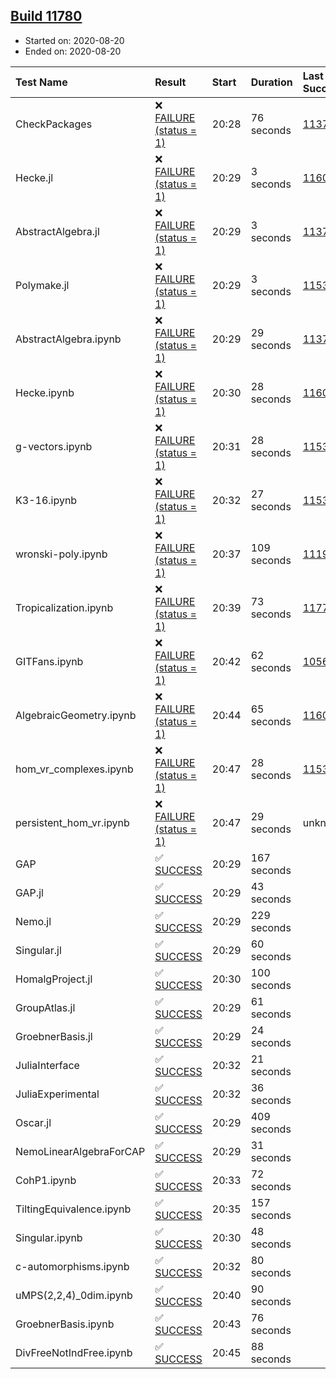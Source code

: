 ## [Build 11780](https://oscarci.mathematik.uni-kl.de/job/oscar/11780/)

* Started on: 2020-08-20
* Ended on: 2020-08-20

| Test Name    | Result | Start | Duration | Last Success | First Failure |
|:-------------|:-------|:------|:---------|:-------------|:--------------|
| CheckPackages | ❌ [FAILURE (status = 1)](https://oscarci.mathematik.uni-kl.de/job/oscar/11780/artifact/logs/build-11780/CheckPackages.log) | 20:28 | 76 seconds | [11376](https://oscarci.mathematik.uni-kl.de/job/oscar/11376/) | [11377](https://oscarci.mathematik.uni-kl.de/job/oscar/11377/) |
| Hecke.jl | ❌ [FAILURE (status = 1)](https://oscarci.mathematik.uni-kl.de/job/oscar/11780/artifact/logs/build-11780/Hecke.jl.log) | 20:29 | 3 seconds | [11602](https://oscarci.mathematik.uni-kl.de/job/oscar/11602/) | [11603](https://oscarci.mathematik.uni-kl.de/job/oscar/11603/) |
| AbstractAlgebra.jl | ❌ [FAILURE (status = 1)](https://oscarci.mathematik.uni-kl.de/job/oscar/11780/artifact/logs/build-11780/AbstractAlgebra.jl.log) | 20:29 | 3 seconds | [11376](https://oscarci.mathematik.uni-kl.de/job/oscar/11376/) | [11377](https://oscarci.mathematik.uni-kl.de/job/oscar/11377/) |
| Polymake.jl | ❌ [FAILURE (status = 1)](https://oscarci.mathematik.uni-kl.de/job/oscar/11780/artifact/logs/build-11780/Polymake.jl.log) | 20:29 | 3 seconds | [11532](https://oscarci.mathematik.uni-kl.de/job/oscar/11532/) | [11533](https://oscarci.mathematik.uni-kl.de/job/oscar/11533/) |
| AbstractAlgebra.ipynb | ❌ [FAILURE (status = 1)](https://oscarci.mathematik.uni-kl.de/job/oscar/11780/artifact/logs/build-11780/AbstractAlgebra.ipynb.log) | 20:29 | 29 seconds | [11376](https://oscarci.mathematik.uni-kl.de/job/oscar/11376/) | [11377](https://oscarci.mathematik.uni-kl.de/job/oscar/11377/) |
| Hecke.ipynb | ❌ [FAILURE (status = 1)](https://oscarci.mathematik.uni-kl.de/job/oscar/11780/artifact/logs/build-11780/Hecke.ipynb.log) | 20:30 | 28 seconds | [11602](https://oscarci.mathematik.uni-kl.de/job/oscar/11602/) | [11603](https://oscarci.mathematik.uni-kl.de/job/oscar/11603/) |
| g-vectors.ipynb | ❌ [FAILURE (status = 1)](https://oscarci.mathematik.uni-kl.de/job/oscar/11780/artifact/logs/build-11780/g-vectors.ipynb.log) | 20:31 | 28 seconds | [11532](https://oscarci.mathematik.uni-kl.de/job/oscar/11532/) | [11533](https://oscarci.mathematik.uni-kl.de/job/oscar/11533/) |
| K3-16.ipynb | ❌ [FAILURE (status = 1)](https://oscarci.mathematik.uni-kl.de/job/oscar/11780/artifact/logs/build-11780/K3-16.ipynb.log) | 20:32 | 27 seconds | [11532](https://oscarci.mathematik.uni-kl.de/job/oscar/11532/) | [11533](https://oscarci.mathematik.uni-kl.de/job/oscar/11533/) |
| wronski-poly.ipynb | ❌ [FAILURE (status = 1)](https://oscarci.mathematik.uni-kl.de/job/oscar/11780/artifact/logs/build-11780/wronski-poly.ipynb.log) | 20:37 | 109 seconds | [11192](https://oscarci.mathematik.uni-kl.de/job/oscar/11192/) | [11193](https://oscarci.mathematik.uni-kl.de/job/oscar/11193/) |
| Tropicalization.ipynb | ❌ [FAILURE (status = 1)](https://oscarci.mathematik.uni-kl.de/job/oscar/11780/artifact/logs/build-11780/Tropicalization.ipynb.log) | 20:39 | 73 seconds | [11774](https://oscarci.mathematik.uni-kl.de/job/oscar/11774/) | [11775](https://oscarci.mathematik.uni-kl.de/job/oscar/11775/) |
| GITFans.ipynb | ❌ [FAILURE (status = 1)](https://oscarci.mathematik.uni-kl.de/job/oscar/11780/artifact/logs/build-11780/GITFans.ipynb.log) | 20:42 | 62 seconds | [10566](https://oscarci.mathematik.uni-kl.de/job/oscar/10566/) | [10567](https://oscarci.mathematik.uni-kl.de/job/oscar/10567/) |
| AlgebraicGeometry.ipynb | ❌ [FAILURE (status = 1)](https://oscarci.mathematik.uni-kl.de/job/oscar/11780/artifact/logs/build-11780/AlgebraicGeometry.ipynb.log) | 20:44 | 65 seconds | [11602](https://oscarci.mathematik.uni-kl.de/job/oscar/11602/) | [11603](https://oscarci.mathematik.uni-kl.de/job/oscar/11603/) |
| hom_vr_complexes.ipynb | ❌ [FAILURE (status = 1)](https://oscarci.mathematik.uni-kl.de/job/oscar/11780/artifact/logs/build-11780/hom_vr_complexes.ipynb.log) | 20:47 | 28 seconds | [11532](https://oscarci.mathematik.uni-kl.de/job/oscar/11532/) | [11533](https://oscarci.mathematik.uni-kl.de/job/oscar/11533/) |
| persistent_hom_vr.ipynb | ❌ [FAILURE (status = 1)](https://oscarci.mathematik.uni-kl.de/job/oscar/11780/artifact/logs/build-11780/persistent_hom_vr.ipynb.log) | 20:47 | 29 seconds | unknown | unknown |
| GAP | ✅ [SUCCESS](https://oscarci.mathematik.uni-kl.de/job/oscar/11780/artifact/logs/build-11780/GAP.log) | 20:29 | 167 seconds |  |  |
| GAP.jl | ✅ [SUCCESS](https://oscarci.mathematik.uni-kl.de/job/oscar/11780/artifact/logs/build-11780/GAP.jl.log) | 20:29 | 43 seconds |  |  |
| Nemo.jl | ✅ [SUCCESS](https://oscarci.mathematik.uni-kl.de/job/oscar/11780/artifact/logs/build-11780/Nemo.jl.log) | 20:29 | 229 seconds |  |  |
| Singular.jl | ✅ [SUCCESS](https://oscarci.mathematik.uni-kl.de/job/oscar/11780/artifact/logs/build-11780/Singular.jl.log) | 20:29 | 60 seconds |  |  |
| HomalgProject.jl | ✅ [SUCCESS](https://oscarci.mathematik.uni-kl.de/job/oscar/11780/artifact/logs/build-11780/HomalgProject.jl.log) | 20:30 | 100 seconds |  |  |
| GroupAtlas.jl | ✅ [SUCCESS](https://oscarci.mathematik.uni-kl.de/job/oscar/11780/artifact/logs/build-11780/GroupAtlas.jl.log) | 20:29 | 61 seconds |  |  |
| GroebnerBasis.jl | ✅ [SUCCESS](https://oscarci.mathematik.uni-kl.de/job/oscar/11780/artifact/logs/build-11780/GroebnerBasis.jl.log) | 20:29 | 24 seconds |  |  |
| JuliaInterface | ✅ [SUCCESS](https://oscarci.mathematik.uni-kl.de/job/oscar/11780/artifact/logs/build-11780/JuliaInterface.log) | 20:32 | 21 seconds |  |  |
| JuliaExperimental | ✅ [SUCCESS](https://oscarci.mathematik.uni-kl.de/job/oscar/11780/artifact/logs/build-11780/JuliaExperimental.log) | 20:32 | 36 seconds |  |  |
| Oscar.jl | ✅ [SUCCESS](https://oscarci.mathematik.uni-kl.de/job/oscar/11780/artifact/logs/build-11780/Oscar.jl.log) | 20:29 | 409 seconds |  |  |
| NemoLinearAlgebraForCAP | ✅ [SUCCESS](https://oscarci.mathematik.uni-kl.de/job/oscar/11780/artifact/logs/build-11780/NemoLinearAlgebraForCAP.log) | 20:29 | 31 seconds |  |  |
| CohP1.ipynb | ✅ [SUCCESS](https://oscarci.mathematik.uni-kl.de/job/oscar/11780/artifact/logs/build-11780/CohP1.ipynb.log) | 20:33 | 72 seconds |  |  |
| TiltingEquivalence.ipynb | ✅ [SUCCESS](https://oscarci.mathematik.uni-kl.de/job/oscar/11780/artifact/logs/build-11780/TiltingEquivalence.ipynb.log) | 20:35 | 157 seconds |  |  |
| Singular.ipynb | ✅ [SUCCESS](https://oscarci.mathematik.uni-kl.de/job/oscar/11780/artifact/logs/build-11780/Singular.ipynb.log) | 20:30 | 48 seconds |  |  |
| c-automorphisms.ipynb | ✅ [SUCCESS](https://oscarci.mathematik.uni-kl.de/job/oscar/11780/artifact/logs/build-11780/c-automorphisms.ipynb.log) | 20:32 | 80 seconds |  |  |
| uMPS(2,2,4)_0dim.ipynb | ✅ [SUCCESS](https://oscarci.mathematik.uni-kl.de/job/oscar/11780/artifact/logs/build-11780/uMPS-2-2-4-_0dim.ipynb.log) | 20:40 | 90 seconds |  |  |
| GroebnerBasis.ipynb | ✅ [SUCCESS](https://oscarci.mathematik.uni-kl.de/job/oscar/11780/artifact/logs/build-11780/GroebnerBasis.ipynb.log) | 20:43 | 76 seconds |  |  |
| DivFreeNotIndFree.ipynb | ✅ [SUCCESS](https://oscarci.mathematik.uni-kl.de/job/oscar/11780/artifact/logs/build-11780/DivFreeNotIndFree.ipynb.log) | 20:45 | 88 seconds |  |  |
